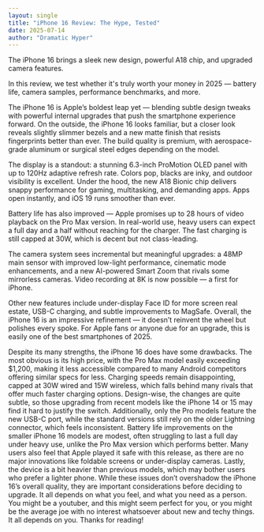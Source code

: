 ```yaml
---
layout: single
title: "iPhone 16 Review: The Hype, Tested"
date: 2025-07-14
author: "Dramatic Hyper"
---
```


The iPhone 16 brings a sleek new design, powerful A18 chip, and upgraded camera features.

In this review, we test whether it's truly worth your money in 2025 — battery life, camera samples, performance benchmarks, and more.       


The iPhone 16 is Apple’s boldest leap yet — blending subtle design tweaks with powerful internal upgrades that push the smartphone experience forward. On the outside, the iPhone 16 looks familiar, but a closer look reveals slightly slimmer bezels and a new matte finish that resists fingerprints better than ever. The build quality is premium, with aerospace-grade aluminum or surgical steel edges depending on the model.

The display is a standout: a stunning 6.3-inch ProMotion OLED panel with up to 120Hz adaptive refresh rate. Colors pop, blacks are inky, and outdoor visibility is excellent. Under the hood, the new A18 Bionic chip delivers snappy performance for gaming, multitasking, and demanding apps. Apps open instantly, and iOS 19 runs smoother than ever.

Battery life has also improved — Apple promises up to 28 hours of video playback on the Pro Max version. In real-world use, heavy users can expect a full day and a half without reaching for the charger. The fast charging is still capped at 30W, which is decent but not class-leading.

The camera system sees incremental but meaningful upgrades: a 48MP main sensor with improved low-light performance, cinematic mode enhancements, and a new AI-powered Smart Zoom that rivals some mirrorless cameras. Video recording at 8K is now possible — a first for iPhone.

Other new features include under-display Face ID for more screen real estate, USB-C charging, and subtle improvements to MagSafe. Overall, the iPhone 16 is an impressive refinement — it doesn’t reinvent the wheel but polishes every spoke. For Apple fans or anyone due for an upgrade, this is easily one of the best smartphones of 2025.

Despite its many strengths, the iPhone 16 does have some drawbacks. The most obvious is its high price, with the Pro Max model easily exceeding $1,200, making it less accessible compared to many Android competitors offering similar specs for less. Charging speeds remain disappointing, capped at 30W wired and 15W wireless, which falls behind many rivals that offer much faster charging options.
Design-wise, the changes are quite subtle, so those upgrading from recent models like the iPhone 14 or 15 may find it hard to justify the switch. Additionally, only the Pro models feature the new USB-C port, while the standard versions still rely on the older Lightning connector, which feels inconsistent. Battery life improvements on the smaller iPhone 16 models are modest, often struggling to last a full day under heavy use, unlike the Pro Max version which performs better. 
Many users also feel that Apple played it safe with this release, as there are no major innovations like foldable screens or under-display cameras. Lastly, the device is a bit heavier than previous models, which may bother users who prefer a lighter phone. While these issues don’t overshadow the iPhone 16’s overall quality, they are important considerations before deciding to upgrade.
It all depends on what you feel, and what you need as a person. You might be a youtuber, and this might seem perfect for you, or you might be the average joe with no interest whatsoever about new and techy things. It all depends on you. Thanks for reading!
